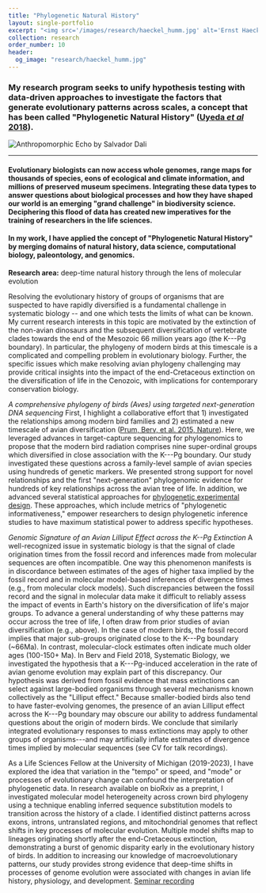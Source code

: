 ```yaml
---
title: "Phylogenetic Natural History"
layout: single-portfolio
excerpt: "<img src='/images/research/haeckel_humm.jpg' alt='Ernst Haeckel Hummingbirds Plate #99'>"
collection: research
order_number: 10
header: 
  og_image: "research/haeckel_humm.jpg"
---
```


### **My research program seeks to unify hypothesis testing with data-driven approaches to investigate the factors that generate evolutionary patterns across scales, a concept that has been called "Phylogenetic Natural History" ([Uyeda *et al* 2018](https://academic.oup.com/sysbio/article/67/6/1091/4985805)).**

![Anthropomorphic Echo by Salvador Dali](/research/Anthropomorphic_Echo_web.jpg)

------------------------------------------------------------------------

#### Evolutionary biologists can now access whole genomes, range maps for thousands of species, eons of ecological and climate information, and millions of preserved museum specimens. Integrating these data types to answer questions about biological processes and how they have shaped our world is an emerging "grand challenge" in biodiversity science. Deciphering this flood of data has created new imperatives for the training of researchers in the life sciences.

#### In my work, I have applied the concept of "Phylogenetic Natural History" by merging domains of natural history, data science, computational biology, paleontology, and genomics.

**Research area:** deep-time natural history through the lens of molecular evolution

Resolving the evolutionary history of groups of organisms that are suspected to have rapidly diversified is a fundamental challenge in systematic biology -- and one which tests the limits of what can be known. My current research interests in this topic are motivated by the extinction of the non-avian dinosaurs and the subsequent diversification of vertebrate clades towards the end of the Mesozoic 66 million years ago (the K---Pg boundary). In particular, the phylogeny of modern birds at this timescale is a complicated and compelling problem in evolutionary biology. Further, the specific issues which make resolving avian phylogeny challenging may provide critical insights into the impact of the end-Cretaceous extinction on the diversification of life in the Cenozoic, with implications for contemporary conservation biology.

*A comprehensive phylogeny of birds (Aves) using targeted next-generation DNA sequencing* First, I highlight a collaborative effort that 1) investigated the relationships among modern bird families and 2) estimated a new timescale of avian diversification ([Prum, Berv, et al. 2015, Nature](https://jakeberv.com/publication/2015-10-07-Prum_Berv_et_al_2015)). Here, we leveraged advances in target-capture sequencing for phylogenomics to propose that the modern bird radiation comprises nine super-ordinal groups which diversified in close association with the K---Pg boundary. Our study investigated these questions across a family-level sample of avian species using hundreds of genetic markers. We presented strong support for novel relationships and the first "next-generation" phylogenomic evidence for hundreds of key relationships across the avian tree of life. In addition, we advanced several statistical approaches for [phylogenetic experimental design](https://academic.oup.com/sysbio/article/68/1/145/5043533). These approaches, which include metrics of "phylogenetic informativeness," empower researchers to design phylogenetic inference studies to have maximum statistical power to address specific hypotheses.

*Genomic Signature of an Avian Lilliput Effect across the K--Pg Extinction* A well-recognized issue in systematic biology is that the signal of clade origination times from the fossil record and inferences made from molecular sequences are often incompatible. One way this phenomenon manifests is in discordance between estimates of the ages of higher taxa implied by the fossil record and in molecular model-based inferences of divergence times (e.g., from molecular clock models). Such discrepancies between the fossil record and the signal in molecular data make it difficult to reliably assess the impact of events in Earth's history on the diversification of life's major groups. To advance a general understanding of why these patterns may occur across the tree of life, I often draw from prior studies of avian diversification (e.g., above). In the case of modern birds, the fossil record implies that major sub-groups originated close to the K---Pg boundary (\~66Ma). In contrast, molecular-clock estimates often indicate much older ages (100-150+ Ma). In Berv and Field 2018, Systematic Biology, we investigated the hypothesis that a K---Pg-induced acceleration in the rate of avian genome evolution may explain part of this discrepancy. Our hypothesis was derived from fossil evidence that mass extinctions can select against large-bodied organisms through several mechanisms known collectively as the "Lilliput effect." Because smaller-bodied birds also tend to have faster-evolving genomes, the presence of an avian Lilliput effect across the K---Pg boundary may obscure our ability to address fundamental questions about the origin of modern birds. We conclude that similarly integrated evolutionary responses to mass extinctions may apply to other groups of organisms---and may artificially inflate estimates of divergence times implied by molecular sequences (see CV for talk recordings).

As a Life Sciences Fellow at the University of Michigan (2019-2023), I have explored the idea that variation in the "tempo" or speed, and "mode" or processes of evolutionary change can confound the interpretation of phylogenetic data. In research available on bioRxiv as a preprint, I investigated molecular model heterogeneity across crown bird phylogeny using a technique enabling inferred sequence substitution models to transition across the history of a clade. I identified distinct patterns across exons, introns, untranslated regions, and mitochondrial genomes that reflect shifts in key processes of molecular evolution. Multiple model shifts map to lineages originating shortly after the end-Cretaceous extinction, demonstrating a burst of genomic disparity early in the evolutionary history of birds. In addition to increasing our knowledge of macroevolutionary patterns, our study provides strong evidence that deep-time shifts in processes of genome evolution were associated with changes in avian life history, physiology, and development. [Seminar recording](https://bit.ly/berv_OIST_2022)
